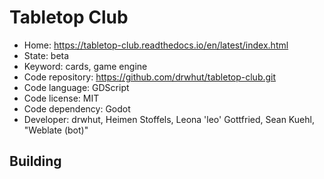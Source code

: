 # Tabletop Club

- Home: https://tabletop-club.readthedocs.io/en/latest/index.html
- State: beta
- Keyword: cards, game engine
- Code repository: https://github.com/drwhut/tabletop-club.git
- Code language: GDScript
- Code license: MIT
- Code dependency: Godot
- Developer: drwhut, Heimen Stoffels, Leona 'leo' Gottfried, Sean Kuehl, "Weblate (bot)"

## Building
